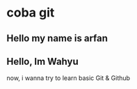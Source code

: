 # coba git

## Hello my name is arfan

## Hello, Im Wahyu
now, i wanna try to learn basic Git & Github
